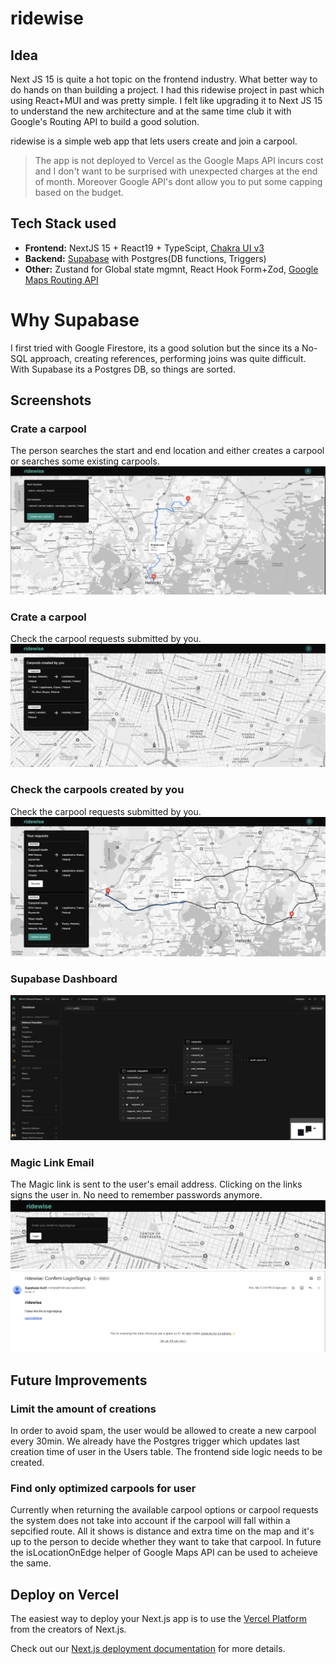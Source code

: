 # ridewise

## Idea

Next JS 15 is quite a hot topic on the frontend industry. What better way to do hands on than building a project. I had this ridewise project in past which using React+MUI and was pretty simple. I felt like upgrading it to Next JS 15 to understand the new architecture and at the same time club it with Google's Routing API to build a good solution.

ridewise is a simple web app that lets users create and join a carpool.

> The app is not deployed to Vercel as the Google Maps API incurs cost and I don't want to be surprised with unexpected charges at the end of month.
> Moreover Google API's dont allow you to put some capping based on the budget.

## Tech Stack used

- **Frontend:** NextJS 15 + React19 + TypeScipt, [Chakra UI v3](https://chakra-ui.com/)
- **Backend:** [Supabase](https://supabase.com/) with Postgres(DB functions, Triggers)
- **Other:** Zustand for Global state mgmnt, React Hook Form+Zod, [Google Maps Routing API](https://developers.google.com/maps/documentation/routes)

# Why Supabase

I first tried with Google Firestore, its a good solution but the since its a No-SQL approach, creating references, performing joins was quite difficult. With Supabase its a Postgres DB, so things are sorted.

## Screenshots

### Crate a carpool

The person searches the start and end location and either creates a carpool or searches some existing carpools.
<img src="./screenshots/Show_carpool_route.png" height="30%">

### Crate a carpool

Check the carpool requests submitted by you.
<img src="./screenshots/Create_carpools.png" height="30%">

### Check the carpools created by you

Check the carpool requests submitted by you.
<img src="./screenshots/Requests.png" height="30%">

### Supabase Dashboard

<img src="./screenshots/Supabase_schema.png" height="30%">

### Magic Link Email

The Magic link is sent to the user's email address. Clicking on the links signs the user in. No need to remember passwords anymore.
<img src="./screenshots/Sign_up.png" height="30%">
<img src="./screenshots/Magic_link.png" height="30%">

## Future Improvements

### Limit the amount of creations

In order to avoid spam, the user would be allowed to create a new carpool every 30min. We already have the Postgres trigger which updates last creation time of user in the Users table. The frontend side logic needs to be created.

### Find only optimized carpools for user

Currently when returning the available carpool options or carpool requests the system does not take into account if the carpool will fall within a sepcified route. All it shows is distance and extra time on the map and it's up to the person to decide whether they want to take that carpool. In future the isLocationOnEdge helper of Google Maps API can be used to acheieve the same.

## Deploy on Vercel

The easiest way to deploy your Next.js app is to use the [Vercel Platform](https://vercel.com/new?utm_medium=default-template&filter=next.js&utm_source=create-next-app&utm_campaign=create-next-app-readme) from the creators of Next.js.

Check out our [Next.js deployment documentation](https://nextjs.org/docs/app/building-your-application/deploying) for more details.
